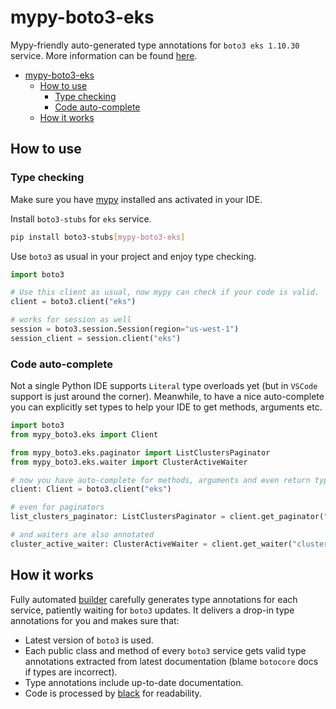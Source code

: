 # mypy-boto3-eks

Mypy-friendly auto-generated type annotations for `boto3 eks 1.10.30` service.
More information can be found [here](https://github.com/vemel/mypy_boto3).

- [mypy-boto3-eks](#mypy-boto3-eks)
  - [How to use](#how-to-use)
    - [Type checking](#type-checking)
    - [Code auto-complete](#code-auto-complete)
  - [How it works](#how-it-works)

## How to use

### Type checking

Make sure you have [mypy](https://github.com/python/mypy) installed ans activated in your IDE.

Install `boto3-stubs` for `eks` service.

```bash
pip install boto3-stubs[mypy-boto3-eks]
```

Use `boto3` as usual in your project and enjoy type checking.

```python
import boto3

# Use this client as usual, now mypy can check if your code is valid.
client = boto3.client("eks")

# works for session as well
session = boto3.session.Session(region="us-west-1")
session_client = session.client("eks")

```

### Code auto-complete

Not a single Python IDE supports `Literal` type overloads yet (but in `VSCode` support is just around the corner).
Meanwhile, to have a nice auto-complete you can explicitly set types to help your IDE to get methods, arguments etc.

```python
import boto3
from mypy_boto3.eks import Client

from mypy_boto3.eks.paginator import ListClustersPaginator
from mypy_boto3.eks.waiter import ClusterActiveWaiter

# now you have auto-complete for methods, arguments and even return types
client: Client = boto3.client("eks")

# even for paginators
list_clusters_paginator: ListClustersPaginator = client.get_paginator("list_clusters")

# and waiters are also annotated
cluster_active_waiter: ClusterActiveWaiter = client.get_waiter("cluster_active")
```

## How it works

Fully automated [builder](https://github.com/vemel/mypy_boto3) carefully generates
type annotations for each service, patiently waiting for `boto3` updates. It delivers
a drop-in type annotations for you and makes sure that:

- Latest version of `boto3` is used.
- Each public class and method of every `boto3` service gets valid type annotations
  extracted from latest documentation (blame `botocore` docs if types are incorrect).
- Type annotations include up-to-date documentation.
- Code is processed by [black](https://github.com/psf/black) for readability.